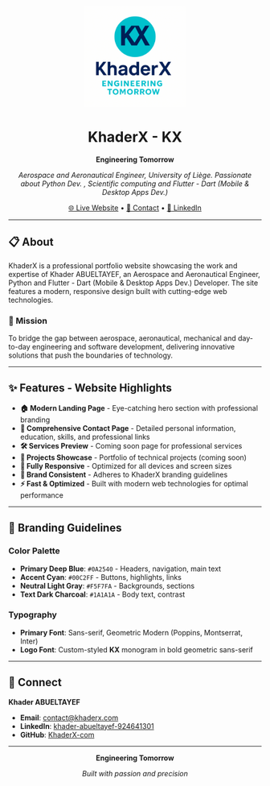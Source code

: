 <div align="center">
  <img src="public/images/logo/logo-2.png" alt="KhaderX Logo" width="200" height="200" />

  # KhaderX - KX

  **Engineering Tomorrow**

  *Aerospace and Aeronautical Engineer, University of Liège. Passionate about Python Dev. , Scientific computing and Flutter - Dart (Mobile & Desktop Apps Dev.)*

  [🌐 Live Website](https://khaderx.com) • [📧 Contact](mailto:contact@khaderx.com) • [💼 LinkedIn](https://www.linkedin.com/in/khader-abueltayef-924641301/)
</div>

---

## 📋 About

KhaderX is a professional portfolio website showcasing the work and expertise of Khader ABUELTAYEF, an Aerospace and Aeronautical Engineer, Python and Flutter - Dart (Mobile & Desktop Apps Dev.) Developer. The site features a modern, responsive design built with cutting-edge web technologies.

### 🎯 Mission
To bridge the gap between aerospace, aeronautical, mechanical and day-to-day engineering and software development, delivering innovative solutions that push the boundaries of technology.

---

## ✨ Features - Website Highlights

- **🏠 Modern Landing Page** - Eye-catching hero section with professional branding
- **👤 Comprehensive Contact Page** - Detailed personal information, education, skills, and professional links
- **🛠️ Services Preview** - Coming soon page for professional services
- **📁 Projects Showcase** - Portfolio of technical projects (coming soon)
- **📱 Fully Responsive** - Optimized for all devices and screen sizes
- **🎨 Brand Consistent** - Adheres to KhaderX branding guidelines
- **⚡ Fast & Optimized** - Built with modern web technologies for optimal performance

---

## 🎨 Branding Guidelines

### Color Palette
- **Primary Deep Blue**: `#0A2540` - Headers, navigation, main text
- **Accent Cyan**: `#00C2FF` - Buttons, highlights, links
- **Neutral Light Gray**: `#F5F7FA` - Backgrounds, sections
- **Text Dark Charcoal**: `#1A1A1A` - Body text, contrast

### Typography
- **Primary Font**: Sans-serif, Geometric Modern (Poppins, Montserrat, Inter)
- **Logo Font**: Custom-styled **KX** monogram in bold geometric sans-serif

---

## 🤝 Connect

**Khader ABUELTAYEF**
- **Email**: contact@khaderx.com
- **LinkedIn**: [khader-abueltayef-924641301](https://www.linkedin.com/in/khader-abueltayef-924641301/)
- **GitHub**: [KhaderX-com](https://github.com/KhaderX-com)

---

<div align="center">
  <p><strong>Engineering Tomorrow</strong></p>
  <p><em>Built with passion and precision</em></p>
</div>
